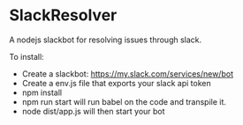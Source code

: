 # SlackResolver
A nodejs slackbot for resolving issues through slack.

To install:
 - Create a slackbot: https://my.slack.com/services/new/bot
 - Create a env.js file that exports your slack api token
 - npm install
 - npm run start will run babel on the code and transpile it.
 - node dist/app.js will then start your bot
